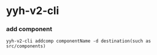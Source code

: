 # yyh-v2-cli

### add component

```
yyh-v2-cli addcomp componentName -d destination(such as src/components)
```